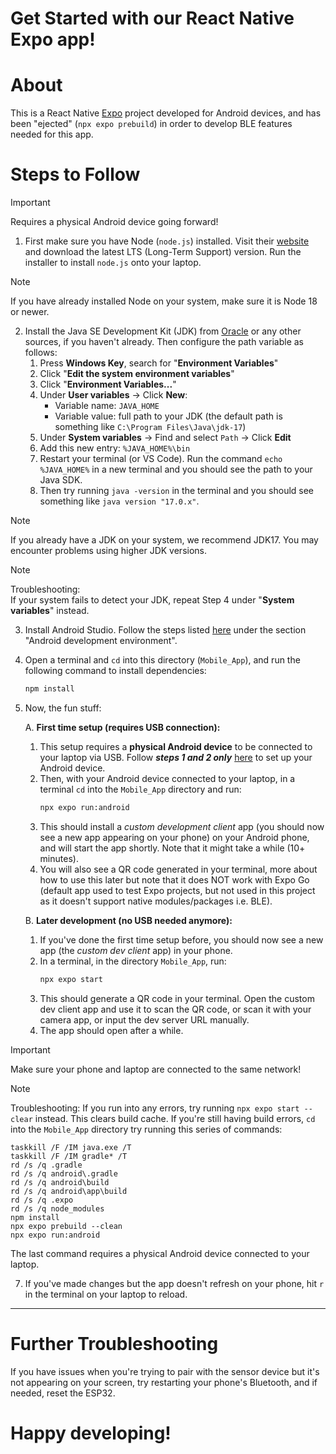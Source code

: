 # Get Started with our React Native Expo app!

# About
This is a React Native [Expo](https://expo.dev "https://expo.dev") project developed for Android devices, and has been "ejected" (`npx expo prebuild`) in order to develop BLE features needed for this app. 

# Steps to Follow

> [!IMPORTANT]  
> Requires a physical Android device going forward!

1. First make sure you have Node (`node.js`) installed. Visit their [website](https://nodejs.org/en "https://nodejs.org/en") and download the latest LTS (Long-Term Support) version. Run the installer to install `node.js` onto your laptop. 

> [!NOTE]  
> If you have already installed Node on your system, make sure it is Node 18 or newer.

2. Install the Java SE Development Kit (JDK) from [Oracle](https://www.oracle.com/java/technologies/downloads/#java17-windows "https://www.oracle.com/java/technologies/downloads/#java17-windows") or any other sources, if you haven't already. Then configure the path variable as follows:  
   1. Press **Windows Key**, search for "**Environment Variables**"
   2. Click "**Edit the system environment variables**"
   3. Click "**Environment Variables...**"
   4. Under **User variables** → Click **New**:
      - Variable name: `JAVA_HOME`
      - Variable value: full path to your JDK (the default path is something like `C:\Program Files\Java\jdk-17`)
   5. Under **System variables** → Find and select `Path` → Click **Edit**
   6. Add this new entry: `%JAVA_HOME%\bin`
   7. Restart your terminal (or VS Code). Run the command `echo %JAVA_HOME%` in a new terminal and you should see the path to your Java SDK. 
   8. Then try running `java -version` in the terminal and you should see something like `java version "17.0.x"`. 

> [!NOTE]  
> If you already have a JDK on your system, we recommend JDK17. You may encounter problems using higher JDK versions.  

> [!NOTE]
> Troubleshooting:    
> If your system fails to detect your JDK, repeat Step 4 under "**System variables**" instead.

3. Install Android Studio. Follow the steps listed [here](https://reactnative.dev/docs/set-up-your-environment "https://reactnative.dev/docs/set-up-your-environment") under the section "Android development environment".

4. Open a terminal and `cd` into this directory (`Mobile_App`), and run the following command to install dependencies:
   ```bash
   npm install
   ```

5. Now, the fun stuff: 

   A. **First time setup (requires USB connection):**
      1. This setup requires a **physical Android device** to be connected to your laptop via USB. Follow **_steps 1 and 2 only_** [here](https://reactnative.dev/docs/running-on-device "https://reactnative.dev/docs/running-on-device") to set up your Android device. 
      2. Then, with your Android device connected to your laptop, in a terminal `cd` into the `Mobile_App` directory and run:
         ```bash
         npx expo run:android
         ```
      3. This should install a _custom development client_ app (you should now see a new app appearing on your phone) on your Android phone, and will start the app shortly. Note that it might take a while (10+ minutes). 
      4. You will also see a QR code generated in your terminal, more about how to use this later but note that it does NOT work with Expo Go (default app used to test Expo projects, but not used in this project as it doesn't support native modules/packages i.e. BLE).
   
   B. **Later development (no USB needed anymore):**
      1. If you've done the first time setup before, you should now see a new app (the _custom dev client_ app) in your phone. 
      2. In a terminal, in the directory `Mobile_App`, run:
         ```bash
         npx expo start
         ```
      3. This should generate a QR code in your terminal. Open the custom dev client app and use it to scan the QR code, or scan it with your camera app, or input the dev server URL manually.
      4. The app should open after a while. 

> [!IMPORTANT] 
> Make sure your phone and laptop are connected to the same network!

> [!NOTE] 
> Troubleshooting: 
> If you run into any errors, try running `npx expo start --clear` instead. This clears build cache.
> If you're still having build errors, `cd` into the `Mobile_App` directory try running this series of commands:
> ```
> taskkill /F /IM java.exe /T
> taskkill /F /IM gradle* /T
> rd /s /q .gradle
> rd /s /q android\.gradle
> rd /s /q android\build
> rd /s /q android\app\build
> rd /s /q .expo
> rd /s /q node_modules
> npm install
> npx expo prebuild --clean
> npx expo run:android
> ```
> The last command requires a physical Android device connected to your laptop.

7. If you've made changes but the app doesn't refresh on your phone, hit `r` in the terminal on your laptop to reload.

---

# Further Troubleshooting

If you have issues when you're trying to pair with the sensor device but it's not appearing on your screen, try restarting your phone's Bluetooth, and if needed, reset the ESP32. 

# Happy developing!


